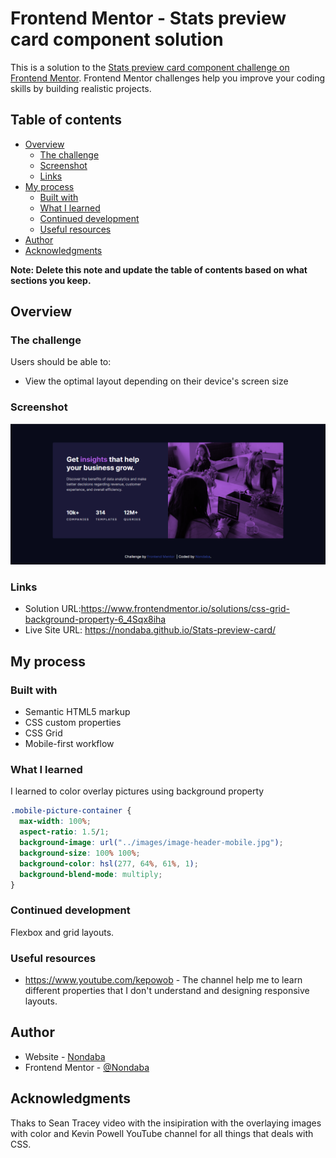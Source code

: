 # Frontend Mentor - Stats preview card component solution

This is a solution to the [Stats preview card component challenge on Frontend Mentor](https://www.frontendmentor.io/challenges/stats-preview-card-component-8JqbgoU62). Frontend Mentor challenges help you improve your coding skills by building realistic projects.

## Table of contents

- [Overview](#overview)
  - [The challenge](#the-challenge)
  - [Screenshot](#screenshot)
  - [Links](#links)
- [My process](#my-process)
  - [Built with](#built-with)
  - [What I learned](#what-i-learned)
  - [Continued development](#continued-development)
  - [Useful resources](#useful-resources)
- [Author](#author)
- [Acknowledgments](#acknowledgments)

**Note: Delete this note and update the table of contents based on what sections you keep.**

## Overview

### The challenge

Users should be able to:

- View the optimal layout depending on their device's screen size

### Screenshot

![](<./images/Screenshot%20(11).png>)

### Links

- Solution URL:https://www.frontendmentor.io/solutions/css-grid-background-property-6_4Sqx8iha
- Live Site URL: https://nondaba.github.io/Stats-preview-card/

## My process

### Built with

- Semantic HTML5 markup
- CSS custom properties
- CSS Grid
- Mobile-first workflow

### What I learned

I learned to color overlay pictures using background property

```css
.mobile-picture-container {
  max-width: 100%;
  aspect-ratio: 1.5/1;
  background-image: url("../images/image-header-mobile.jpg");
  background-size: 100% 100%;
  background-color: hsl(277, 64%, 61%, 1);
  background-blend-mode: multiply;
}
```

### Continued development

Flexbox and grid layouts.

### Useful resources

- https://www.youtube.com/kepowob - The channel help me to learn different properties that I don't understand and designing responsive layouts.

## Author

- Website - [Nondaba](https://nondaba.github.io/)
- Frontend Mentor - [@Nondaba](https://www.frontendmentor.io/profile/Nondaba)

## Acknowledgments

Thaks to Sean Tracey video with the insipiration with the overlaying images with color and Kevin Powell YouTube channel for all things that deals with CSS.
